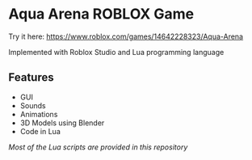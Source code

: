 # Aqua Arena ROBLOX Game
Try it here: https://www.roblox.com/games/14642228323/Aqua-Arena

Implemented with Roblox Studio and Lua programming language

## Features

- GUI
- Sounds
- Animations
- 3D Models using Blender
- Code in Lua

*Most of the Lua scripts are provided in this repository*
